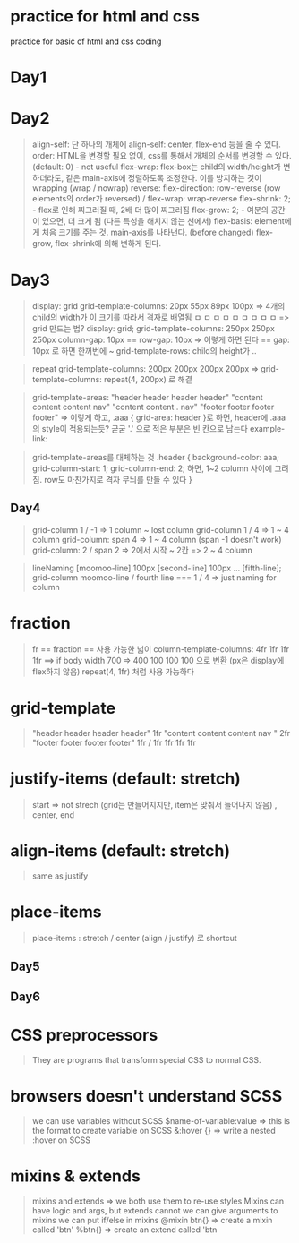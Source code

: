 # practice for html and css

practice for basic of html and css coding

# Day1

# Day2
> align-self: 단 하나의 개체에 align-self: center, flex-end 등을 줄 수 있다.
> order: HTML을 변경할 필요 없이, css를 통해서 개체의 순서를 변경할 수 있다. (default: 0) - not useful
> flex-wrap: flex-box는 child의 width/height가 변하더라도, 같은 main-axis에 정렬하도록 조정한다. 이를 방지하는 것이 wrapping (wrap / nowrap)
> reverse: flex-direction: row-reverse (row elements의 order가 reversed) / flex-wrap: wrap-reverse
> flex-shrink: 2; - flex로 인해 찌그러질 때, 2배 더 많이 찌그러짐
> flex-grow: 2; - 여분의 공간이 있으면, 더 크게 됨 (다른 특성을 해치지 않는 선에서)
> flex-basis: element에게 처음 크기를 주는 것. main-axis를 나타낸다. (before changed) flex-grow, flex-shrink에 의해 변하게 된다.

# Day3
> display: grid
> grid-template-columns: 20px 55px 89px 100px => 4개의 child의 width가 이 크기를 따라서 격자로 배열됨
> ㅁ ㅁ ㅁ
> ㅁ ㅁ ㅁ
> ㅁ ㅁ ㅁ => grid 만드는 법?
> display: grid;
> grid-template-columns: 250px 250px 250px
> column-gap: 10px                 == 
> row-gap: 10px => 이렇게 하면 된다 == gap: 10px 로 하면 한꺼번에 ~
> grid-template-rows: child의 height가 ..

> repeat
> grid-template-columns: 200px 200px 200px 200px => grid-template-columns: repeat(4, 200px) 로 해결

> grid-template-areas:
>   "header header header header"
>   "content content content nav"
>   "content content . nav"
>   "footer footer footer footer" => 이렇게 하고, .aaa { grid-area: header }로 하면, header에 .aaa의 style이 적용되는듯? 굳굳
>   '.' 으로 적은 부분은 빈 칸으로 남는다
>   example-link:  

> grid-template-areas를 대체하는 것
> .header {
>  background-color: aaa;
>  grid-column-start: 1;
>  grid-column-end: 2; 하면, 1~2 column 사이에 그려짐. row도 마찬가지로 격자 무늬를 만들 수 있다 }

## Day4
>  grid-column 1 / -1 => 1 column ~ lost column
> grid-column 1 / 4 => 1 ~ 4 column
> grid-column: span 4 => 1 ~ 4 column (span -1 doesn't work)
> grid-column: 2 / span 2 => 2에서 시작 ~ 2칸 => 2 ~ 4 column

>  lineNaming
> [moomoo-line] 100px [second-line] 100px ... [fifth-line];
> grid-column moomoo-line / fourth line === 1 / 4 => just naming for column

# fraction
> fr == fraction == 사용 가능한 넓이
> column-template-columns: 4fr 1fr 1fr 1fr ==> if body width 700 => 400 100 100 100 으로 변환 (px은 display에 flex하지 않음)
> repeat(4, 1fr) 처럼 사용 가능하다

# grid-template
> "header header header header" 1fr
> "content content content nav " 2fr
> "footer footer footer footer" 1fr / 1fr 1fr 1fr 1fr

# justify-items (default: stretch)
> start => not strech (grid는 만들어지지만, item은 맞춰서 늘어나지 않음) , center, end

# align-items (default: stretch)
> same as justify

# place-items
> place-items : stretch / center (align / justify) 로 shortcut

## Day5

## Day6

# CSS preprocessors
> They are programs that transform special CSS to normal CSS.

# browsers doesn't understand SCSS
> we can use variables without SCSS
> $name-of-variable:value => this is the format to create variable on SCSS
> &:hover {} => write a nested :hover on SCSS

# mixins & extends
> mixins and extends => we both use them to re-use styles
> Mixins can have logic and args, but extends cannot
> we can give arguments to mixins
> we can put if/else in mixins
> @mixin btn{} => create a mixin called 'btn'
> %btn{} => create an extend called 'btn


